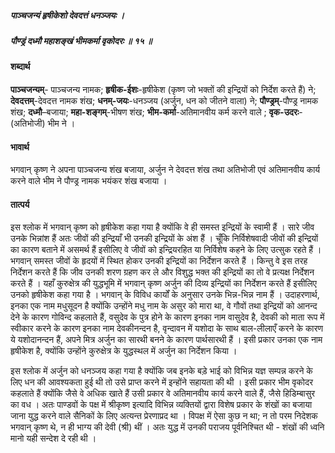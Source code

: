 ##### पाञ्चजन्यं हृषीकेशो देवदत्तं धनञ्जयः ।
##### पौण्ड्रं दध्मौ महाशङ्खं भीमकर्मा वृकोदरः ॥ १५ ॥

#### शब्दार्थ

**पाञ्चजन्यम्**- पाञ्चजन्य नामक; **हृषीक-ईशः**-हृषीकेश (कृष्ण जो भक्तों की इन्द्रियों को निर्देश करते हैं) ने; **देवदत्तम्**-देवदत्त नामक शंख; **धनम्-जयः**-धनञ्जय (अर्जुन, धन को जीतने वाला) ने; **पौण्ड्रम्**-पौण्ड्र नामक शंख; **दध्मौ**–बजाया; **महा-शङ्गम्**-भीषण शंख; **भीम-कर्मा**-अतिमानवीय कर्म करने वाले ; **वृक-उदरः**-(अतिभोजी) भीम ने ।

#### भावार्थ

भगवान् कृष्ण ने अपना पाञ्चजन्य शंख बजाया, अर्जुन ने देवदत्त शंख तथा अतिभोजी एवं अतिमानवीय कार्य करने वाले भीम ने पौण्ड्र नामक भयंकर शंख बजाया ।

#### तात्पर्य

इस श्लोक में भगवान् कृष्ण को हृषीकेश कहा गया है क्योंकि वे ही समस्त इन्द्रियों के स्वामी हैं । सारे जीव उनके भिन्नांश हैं अतः जीवों की इन्द्रियाँ भी उनकी इन्द्रियों के अंश हैं । चूँकि निर्विशेषवादी जीवों की इन्द्रियों का कारण बताने में असमर्थ हैं इसीलिए वे जीवों को इन्द्रियरहित या निर्विशेष कहने के लिए उत्सुक रहते हैं । भगवान् समस्त जीवों के हृदयों में स्थित होकर उनकी इन्द्रियों का निर्देशन करते हैं । किन्तु वे इस तरह निर्देशन करते हैं कि जीव उनकी शरण ग्रहण कर ले और विशुद्ध भक्त की इन्द्रियों का तो वे प्रत्यक्ष निर्देशन करते हैं । यहाँ कुरुक्षेत्र की युद्धभूमि में भगवान् कृष्ण अर्जुन की दिव्य इन्द्रियों का निर्देशन करते हैं इसीलिए उनको हृषीकेश कहा गया है । भगवान् के विविध कार्यों के अनुसार उनके भिन्न-भिन्न नाम हैं । उदाहरणार्थ, इनका एक नाम मधुसूदन है क्योंकि उन्होंने मधु नाम के असुर को मारा था, वे गौवों तथा इन्द्रियों को आनन्द देने के कारण गोविन्द कहलाते हैं, वसुदेव के पुत्र होने के कारण इनका नाम वासुदेव है, देवकी को माता रूप में स्वीकार करने के कारण इनका नाम देवकीनन्दन है, वृन्दावन में यशोदा के साथ बाल-लीलाएँ करने के कारण ये यशोदानन्दन हैं, अपने मित्र अर्जुन का सारथी बनने के कारण पार्थसारथी हैं । इसी प्रकार उनका एक नाम हृषीकेश है, क्योंकि उन्होंने कुरुक्षेत्र के युद्धस्थल में अर्जुन का निर्देशन किया ।

इस श्लोक में अर्जुन को धनञ्जय कहा गया है क्योंकि जब इनके बड़े भाई को विभिन्न यज्ञ सम्पन्न करने के लिए धन की आवश्यकता हुई थी तो उसे प्राप्त करने में इन्होंने सहायता की थी । इसी प्रकार भीम वृकोदर कहलाते हैं क्योंकि जैसे वे अधिक खाते हैं उसी प्रकार वे अतिमानवीय कार्य करने वाले हैं, जैसे हिडिम्बासुर का वध । अतः पाण्डवों के पक्ष में श्रीकृष्ण इत्यादि विभिन्न व्यक्तियों द्वारा विशेष प्रकार के शंखों का बजाया जाना युद्ध करने वाले सैनिकों के लिए अत्यन्त प्रेरणाप्रद था । विपक्ष में ऐसा कुछ न था; न तो परम निदेशक भगवान् कृष्ण थे, न ही भाग्य की देवी (श्री) थीं । अतः युद्ध में उनकी पराजय पूर्वनिश्चित थी - शंखों की ध्वनि मानो यही सन्देश दे रही थी ।